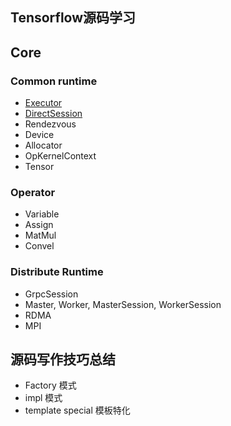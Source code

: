 Tensorflow源码学习
----------

## Core

### Common runtime

* [Executor](./tensorflow/executor.md)
* [DirectSession](./tensorflow/direct-session.md)
* Rendezvous
* Device
* Allocator
* OpKernelContext
* Tensor

### Operator
* Variable
* Assign
* MatMul
* Convel


### Distribute Runtime

* GrpcSession
* Master, Worker, MasterSession, WorkerSession
* RDMA
* MPI


## 源码写作技巧总结

* Factory 模式
* impl 模式
* template special 模板特化
